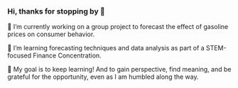 ### Hi, thanks for stopping by 👋
🔭 I’m currently working on a group project to forecast the effect of gasoline prices on consumer behavior.

🌱 I’m learning forecasting techniques and data analysis as part of a STEM-focused Finance Concentration. 

🤔 My goal is to keep learning! And to gain perspective, find meaning, and be grateful for the opportunity, even as I am humbled along the way.

<!--
**lgheit/lgheit** is a ✨ _special_ ✨ repository because its `README.md` (this file) appears on your GitHub profile.

Here are some ideas to get you started:

- 🔭 I’m currently working on .. a project to forecast the effect of gasoline prices on consumer behavior
- 🌱 I’m currently learning ... Business Forecasting as part of a STEM-focused Finance Concentration 
- 🤔 My goal is to ... keep learning
-->
